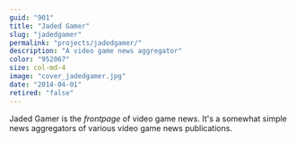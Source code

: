 ```yaml
---
guid: "901"
title: "Jaded Gamer"
slug: "jadedgamer"
permalink: "projects/jadedgamer/"
description: "A video game news aggregator"
color: "952067"
size: col-md-4
image: "cover_jadedgamer.jpg"
date: "2014-04-01"
retired: "false"
---
```


Jaded Gamer is the *frontpage* of video game news. It's a somewhat simple news aggregators of various video game news publications.
